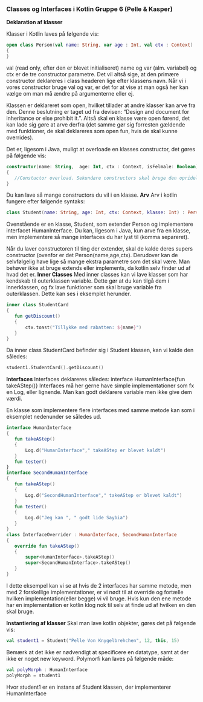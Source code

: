 ### Classes og Interfaces i Kotlin Gruppe 6 (Pelle & Kasper)
**Deklaration af klasser**

Klasser i Kotlin laves på følgende vis: 

```kotlin
open class Person(val name: String, var age : Int, val ctx : Context) : HumanInterface
{
}
```
val (read only, efter den er blevet initialiseret) name og var (alm. variabel) og ctx er de tre constructor parametre. Det vil altså sige, at den primære constructor deklareres i class headeren lige efter klassens navn. 
Når vi i vores constructor bruge val og var, er det for at vise at man også her kan vælge om man må ændre på argumenterne eller ej.


Klassen er deklareret som open, hvilket tillader at andre klasser kan arve fra den. Denne beslutning er taget ud fra devisen: “Design and document for inheritance or else prohibit it.”.
Altså skal en klasse være open førend, det kan lade sig gøre at arve derfra (det samme gør sig forresten gældende med funktioner, de skal deklareres som open fun, hvis de skal kunne overrides).


Det er, ligesom i Java, muligt at overloade en klasses constructor, det gøres på følgende vis:
```kotlin
constructor(name: String,  age: Int, ctx : Context, isFelmale: Boolean) : this(name, age, ctx)
{
   //Constuctor overload. Sekundære constructors skal bruge den opridelige constructor, denne refereres som this.
}
```
Du kan lave så mange constructors du vil i en klasse.
**Arv**
Arv i kotlin fungere efter følgende syntaks:

```kotlin
class Student(name: String, age: Int, ctx: Context, klasse: Int) : Person(name, age, ctx), HumanInterface
```
Ovenstående er en klasse, Student, som extender Person og implementere interfacet HumanInterface. Du kan, ligesom i Java, kun arve fra en klasse, men implementere så mange interfaces du har lyst til (komma separeret). 


Når du laver constructoren til ting der extender, skal de kalde deres supers constructor (ovenfor er det Person(name,age,ctx). Derudover kan de selvfølgelig have lige så mange ekstra parametre som det skal være. Man behøver ikke at bruge extends eller implements, da kotlin selv finder ud af hvad det er.
**Inner Classes**
Med inner classes kan vi lave klasser som har kendskab til outerklassen variable. Dette gør at du kan tilgå dem i innerklassen, og fx lave funktioner som skal bruge variable fra outerklassen.
Dette kan ses i eksemplet herunder.
```kotlin
inner class StudentCard
{
   fun getDiscount()
   {
       ctx.toast("Tillykke med rabatten: ${name}")
   }
}
```
Da inner class StudentCard befinder sig i Student klassen, kan vi kalde den således:
```kotlin
student1.StudentCard().getDiscount()
```


**Interfaces**
Interfaces deklareres således:
interface HumanInterface{fun takeAStep()}
Interfaces må her gerne have simple implementationer som fx en Log, eller lignende. Man kan godt deklarere variable men ikke give dem værdi.

En klasse som implementere flere interfaces med samme metode kan som i eksemplet nedenunder se således ud.
```kotlin
interface HumanInterface
{
   fun takeAStep()
   {
       Log.d("HumanInterface"," takeAStep er blevet kaldt")
   }
   fun tester()
}
interface SecondHumanInterface
{
   fun takeAStep()
   {
       Log.d("SecondHumanInterface"," takeAStep er blevet kaldt")
   }
   fun tester()
   {
       Log.d("Jeg kan ", " godt lide Saybia")
   }
}
class InterfaceOverrider : HumanInterface, SecondHumanInterface
{
   override fun takeAStep()
   {
       super<HumanInterface>.takeAStep()
       super<SecondHumanInterface>.takeAStep()
   }
}
```
I dette eksempel kan vi se at hvis de 2 interfaces har samme metode, men med 2 forskellige implementationer, er vi nødt til at override og fortælle hvilken implementation(eller begge) vi vil bruge. Hvis kun den ene metode har en implementation er kotlin klog nok til selv at finde ud af hvilken en den skal bruge.


**Instantiering af klasser**
Skal man lave kotlin objekter, gøres det på følgende vis:
```kotlin
val student1 = Student("Pelle Von Knygelbrehchen", 12, this, 15)
```
Bemærk at det ikke er nødvendigt at specificere en datatype, samt at der ikke er noget new keyword.
Polymorfi kan laves på følgende måde:
```kotlin
val polyMorph : HumanInterface
polyMorph = student1
```
Hvor student1 er en instans af Student klassen, der implementerer HumanInterface
